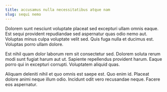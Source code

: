 ```yaml
---
title: accusamus nulla necessitatibus atque nam
slug: sequi nemo
---
```


Dolorem sunt nesciunt voluptate placeat sed excepturi ullam omnis eaque. Est sequi provident repudiandae sed aspernatur quas odio nemo aut. Voluptas minus culpa voluptate velit sed. Quis fuga nulla et ducimus est. Voluptas porro ullam dolore.

Est nihil quam dolor laborum rem sit consectetur sed. Dolorem soluta rerum modi sunt fugiat harum aut ut. Sapiente repellendus provident harum. Eaque porro qui in excepturi corrupti. Voluptatem aliquid quas.

Aliquam deleniti nihil et quo omnis est saepe est. Quo enim id. Placeat dolore animi neque illum odio. Incidunt odit vero recusandae neque. Facere eos aspernatur.
